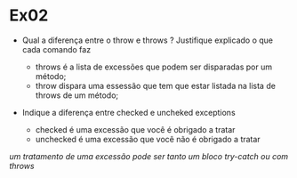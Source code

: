 # Ex02
 
* Qual a diferença entre o throw e throws ? Justifique explicado o que cada comando faz
  * throws é a lista de excessões que podem ser disparadas por um método;
  * throw dispara uma essessão que tem que estar listada na lista de throws de um método;

* Indique a diferença entre checked e uncheked exceptions
  * checked é uma excessão que você é obrigado a tratar
  * unchecked é uma excessão que você não é obrigado a tratar
  
 *um tratamento de uma excessão pode ser tanto um bloco try-catch ou com throws* 
  
